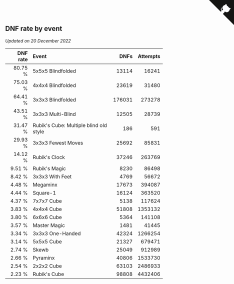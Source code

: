 ## DNF rate by event

*Updated on 20 December 2022*

| DNF rate | Event | DNFs | Attempts |
| ---: | :--- | ---: | ---: |
| 80.75 % | 5x5x5 Blindfolded | 13114 | 16241 |
| 75.03 % | 4x4x4 Blindfolded | 23619 | 31480 |
| 64.41 % | 3x3x3 Blindfolded | 176031 | 273278 |
| 43.51 % | 3x3x3 Multi-Blind | 12505 | 28739 |
| 31.47 % | Rubik's Cube: Multiple blind old style | 186 | 591 |
| 29.93 % | 3x3x3 Fewest Moves | 25692 | 85831 |
| 14.12 % | Rubik's Clock | 37246 | 263769 |
| 9.51 % | Rubik's Magic | 8230 | 86498 |
| 8.42 % | 3x3x3 With Feet | 4769 | 56672 |
| 4.48 % | Megaminx | 17673 | 394087 |
| 4.44 % | Square-1 | 16124 | 363520 |
| 4.37 % | 7x7x7 Cube | 5138 | 117624 |
| 3.83 % | 4x4x4 Cube | 51808 | 1353132 |
| 3.80 % | 6x6x6 Cube | 5364 | 141108 |
| 3.57 % | Master Magic | 1481 | 41445 |
| 3.34 % | 3x3x3 One-Handed | 42324 | 1266254 |
| 3.14 % | 5x5x5 Cube | 21327 | 679471 |
| 2.74 % | Skewb | 25049 | 912989 |
| 2.66 % | Pyraminx | 40806 | 1533730 |
| 2.54 % | 2x2x2 Cube | 63103 | 2486933 |
| 2.23 % | Rubik's Cube | 98808 | 4432406 |


<a href="https://github.com/JustinTimeCuber/wca_statistics" class="github-corner" aria-label="View source on Github"><svg width="80" height="80" viewBox="0 0 250 250" style="fill:#151513; color:#fff; position: absolute; top: 0; border: 0; right: 0;" aria-hidden="true"><path d="M0,0 L115,115 L130,115 L142,142 L250,250 L250,0 Z"></path><path d="M128.3,109.0 C113.8,99.7 119.0,89.6 119.0,89.6 C122.0,82.7 120.5,78.6 120.5,78.6 C119.2,72.0 123.4,76.3 123.4,76.3 C127.3,80.9 125.5,87.3 125.5,87.3 C122.9,97.6 130.6,101.9 134.4,103.2" fill="currentColor" style="transform-origin: 130px 106px;" class="octo-arm"></path><path d="M115.0,115.0 C114.9,115.1 118.7,116.5 119.8,115.4 L133.7,101.6 C136.9,99.2 139.9,98.4 142.2,98.6 C133.8,88.0 127.5,74.4 143.8,58.0 C148.5,53.4 154.0,51.2 159.7,51.0 C160.3,49.4 163.2,43.6 171.4,40.1 C171.4,40.1 176.1,42.5 178.8,56.2 C183.1,58.6 187.2,61.8 190.9,65.4 C194.5,69.0 197.7,73.2 200.1,77.6 C213.8,80.2 216.3,84.9 216.3,84.9 C212.7,93.1 206.9,96.0 205.4,96.6 C205.1,102.4 203.0,107.8 198.3,112.5 C181.9,128.9 168.3,122.5 157.7,114.1 C157.9,116.9 156.7,120.9 152.7,124.9 L141.0,136.5 C139.8,137.7 141.6,141.9 141.8,141.8 Z" fill="currentColor" class="octo-body"></path></svg></a><style>.github-corner:hover .octo-arm{animation:octocat-wave 560ms ease-in-out}@keyframes octocat-wave{0%,100%{transform:rotate(0)}20%,60%{transform:rotate(-25deg)}40%,80%{transform:rotate(10deg)}}@media (max-width:500px){.github-corner:hover .octo-arm{animation:none}.github-corner .octo-arm{animation:octocat-wave 560ms ease-in-out}}</style>
